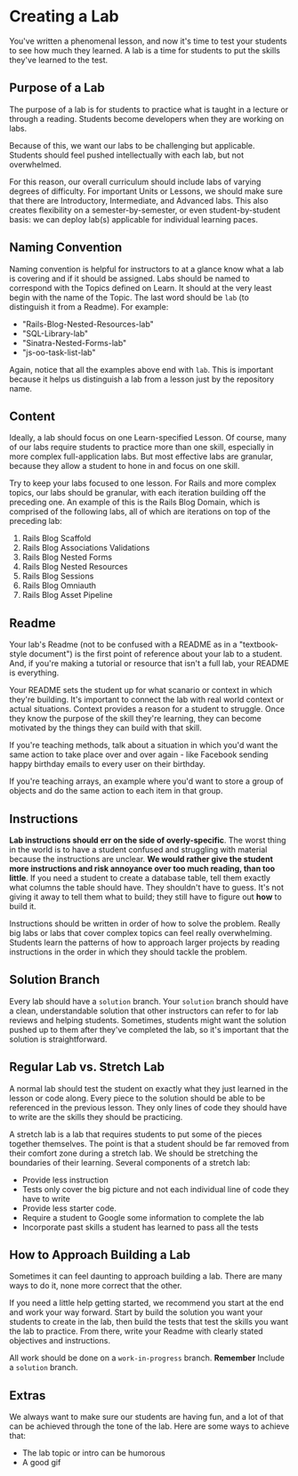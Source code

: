 # Creating a Lab

You've written a phenomenal lesson, and now it's time to test your students to
see how much they learned. A lab is a time for students to put the skills
they've learned to the test.

## Purpose of a Lab

The purpose of a lab is for students to practice what is taught in a lecture or
through a reading. Students become developers when they are working on labs.

Because of this, we want our labs to be challenging but applicable. Students
should feel pushed intellectually with each lab, but not overwhelmed.

For this reason, our overall curriculum should include labs of varying degrees
of difficulty. For important Units or Lessons, we should make sure that there
are Introductory, Intermediate, and Advanced labs. This also creates
flexibility on a semester-by-semester, or even student-by-student basis: we can
deploy lab(s) applicable for individual learning paces.

## Naming Convention

Naming convention is helpful for instructors to at a glance know what a lab is
covering and if it should be assigned. Labs should be named to correspond with
the Topics defined on Learn. It should at the very least begin with the name of
the Topic. The last word should be `lab` (to distinguish it from a Readme). For
example:

* "Rails-Blog-Nested-Resources-lab"
* "SQL-Library-lab"
* "Sinatra-Nested-Forms-lab"
* "js-oo-task-list-lab"

Again, notice that all the examples above end with `lab`. This is important
because it helps us distinguish a lab from a lesson just by the repository
name.

## Content

Ideally, a lab should focus on one Learn-specified Lesson. Of course, many of our labs
require students to practice more than one skill, especially in more complex
full-application labs. But most effective labs are granular, because they allow
a student to hone in and focus on one skill. 

Try to keep your labs focused to one lesson. For Rails and more complex topics,
our labs should be granular, with each iteration building off the preceding
one. An example of this is the Rails Blog Domain, which is comprised of the
following labs, all of which are iterations on top of the preceding lab:

1. Rails Blog Scaffold
2. Rails Blog Associations Validations
3. Rails Blog Nested Forms
4. Rails Blog Nested Resources
5. Rails Blog Sessions
6. Rails Blog Omniauth
7. Rails Blog Asset Pipeline

## Readme

Your lab's Readme (not to be confused with a README as in a "textbook-style
document") is the first point of reference about your lab to a student. And, if
you're making a tutorial or resource that isn't a full lab, your README is
everything.

Your README sets the student up for what scanario or context in which they're
building. It's important to connect the lab with real world context or actual
situations. Context provides a reason for a student to struggle. Once they know
the purpose of the skill they're learning, they can become motivated by the
things they can build with that skill.

If you're teaching methods, talk about a situation in which you'd want the same
action to take place over and over again - like Facebook sending happy birthday
emails to every user on their birthday.

If you're teaching arrays, an example where you'd want to store a group of
objects and do the same action to each item in that group.

## Instructions

**Lab instructions should err on the side of overly-specific**. The worst thing
in the world is to have a student confused and struggling with material because
the instructions are unclear. **We would rather give the student more
instructions and risk annoyance over too much reading, than too little**. If
you need a student to create a database table, tell them exactly what columns
the table should have. They shouldn't have to guess. It's not giving it away to
tell them what to build; they still have to figure out **how** to build it.

Instructions should be written in order of how to solve the problem. Really big
labs or labs that cover complex topics can feel really overwhelming. Students
learn the patterns of how to approach larger projects by reading instructions
in the order in which they should tackle the problem.

## Solution Branch

Every lab should have a `solution` branch. Your `solution` branch should have a
clean, understandable solution that other instructors can refer to for lab
reviews and helping students. Sometimes, students might want the solution
pushed up to them after they've completed the lab, so it's important that the
solution is straightforward.

## Regular Lab vs. Stretch Lab

A normal lab should test the student on exactly what they just learned in the
lesson or code along. Every piece to the solution should be able to be
referenced in the previous lesson. They only lines of code they should have to
write are the skills they should be practicing.

A stretch lab is a lab that requires students to put some of the pieces
together themselves. The point is that a student should be far removed from
their comfort zone during a stretch lab. We should be stretching the boundaries
of their learning. Several components of a stretch lab:

* Provide less instruction
* Tests only cover the big picture and not each individual line of code they have to write
* Provide less starter code.
* Require a student to Google some information to complete the lab
* Incorporate past skills a student has learned to pass all the tests

## How to Approach Building a Lab

Sometimes it can feel daunting to approach building a lab. There are many ways to do it, none more correct that the other.

If you need a little help getting started, we recommend you start at the end and work your way forward. Start by build the solution you want your students to create in the lab, then build the tests that test the skills you want the lab to practice. From there, write your Readme with clearly stated objectives and instructions.

All work should be done on a `work-in-progress` branch. **Remember** Include a `solution` branch.

## Extras

We always want to make sure our students are having fun, and a lot of that can be achieved through the tone of the lab. Here are some ways to achieve that:

* The lab topic or intro can be humorous
* A good gif
